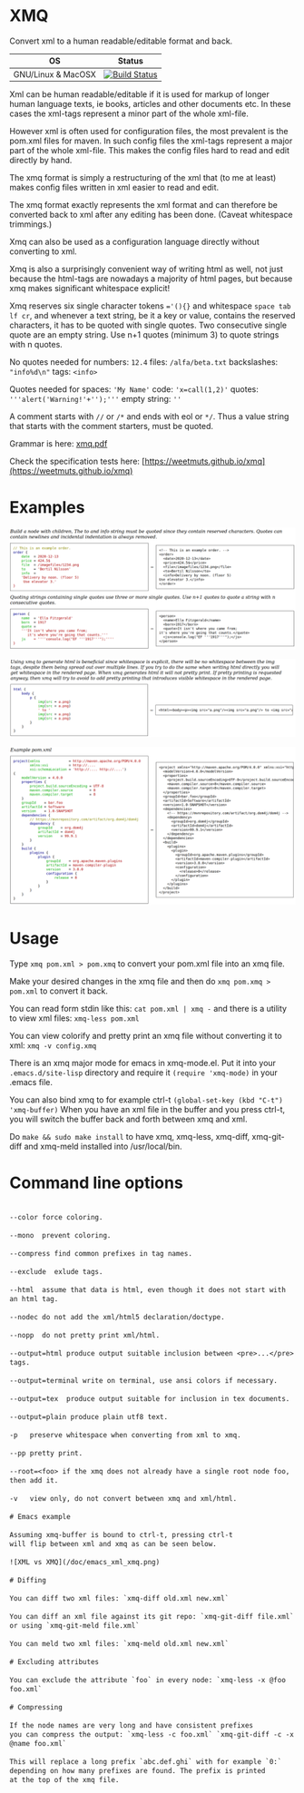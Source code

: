 # XMQ

Convert xml to a human readable/editable format and back.

| OS           | Status           |
| ------------ |:-------------:|
|GNU/Linux & MacOSX| [![Build Status](https://travis-ci.org/weetmuts/xmq.svg?branch=master)](https://travis-ci.org/weetmuts/xmq) |

Xml can be human readable/editable if it is used for markup of longer
human language texts, ie books, articles and other documents etc. In
these cases the xml-tags represent a minor part of the whole xml-file.

However xml is often used for configuration files, the most prevalent
is the pom.xml files for maven.  In such config files the xml-tags
represent a major part of the whole xml-file. This makes the config
files hard to read and edit directly by hand.

The xmq format is simply a restructuring of the xml that (to me at
least) makes config files written in xml easier to read and edit.

The xmq format exactly represents the xml format and can therefore be
converted back to xml after any editing has been done. (Caveat
whitespace trimmings.)

Xmq can also be used as a configuration language directly without
converting to xml.

Xmq is also a surprisingly convenient way of writing html as well,
not just because the html-tags are nowadays a majority of
html pages, but because xmq makes significant whitespace explicit!

Xmq reserves six single character tokens `='(){}` and whitespace `space tab lf cr`, and
whenever a text string, be it a  key or value, contains the reserved characters, it has to be quoted
with single quotes. Two consecutive single quote are an empty string. Use n+1 quotes (minimum 3) to quote strings with n quotes.

No quotes needed for numbers: `12.4` files: `/alfa/beta.txt` backslashes: `"info%d\n"` tags: `<info>`

Quotes needed for spaces: `'My Name'` code: `'x=call(1,2)'` quotes: `'''alert('Warning!'+'');'''` empty string: `''`

A comment starts with `//` or `/*` and ends with eol or `*/`. Thus a value string that starts with the
comment starters, must be quoted.

Grammar is here: [xmq.pdf](https://github.com/weetmuts/xmq/blob/master/doc/xmq.pdf)

Check the specification tests here: [https://weetmuts.github.io/xmq](https://weetmuts.github.io/xmq)

# Examples

![Example1](/doc/ex1.png)

![Example1](/doc/ex2.png)

![Example1](/doc/ex3.png)

# Usage

Type `xmq pom.xml > pom.xmq` to convert your pom.xml file into an xmq file.

Make your desired changes in the xmq file and then
do `xmq pom.xmq > pom.xml` to convert it back.

You can read form stdin like this:  `cat pom.xml | xmq -`
and there is a utility to view xml files: `xmq-less pom.xml`

You can view colorify and pretty print an xmq file without converting it to xml:
`xmq -v config.xmq`

There is an xmq major mode for emacs in xmq-mode.el.
Put it into your `.emacs.d/site-lisp` directory and
require it `(require 'xmq-mode)` in your .emacs file.

You can also bind xmq to for example ctrl-t `(global-set-key (kbd "C-t") 'xmq-buffer)`
When you have an xml file in the buffer and you press ctrl-t, you will
switch the buffer back and forth between xmq and xml.

Do `make && sudo make install` to have xmq, xmq-less, xmq-diff, xmq-git-diff and xmq-meld
installed into /usr/local/bin.

# Command line options

```

--color force coloring.

--mono  prevent coloring.

--compress find common prefixes in tag names.

--exclude  exlude tags.

--html  assume that data is html, even though it does not start with an html tag.

--nodec do not add the xml/html5 declaration/doctype.

--nopp  do not pretty print xml/html.

--output=html produce output suitable inclusion between <pre>...</pre> tags.

--output=terminal write on terminal, use ansi colors if necessary.

--output=tex  produce output suitable for inclusion in tex documents.

--output=plain produce plain utf8 text.

-p   preserve whitespace when converting from xml to xmq.

--pp pretty print.

--root=<foo> if the xmq does not already have a single root node foo, then add it.

-v   view only, do not convert between xmq and xml/html.

# Emacs example

Assuming xmq-buffer is bound to ctrl-t, pressing ctrl-t
will flip between xml and xmq as can be seen below.

![XML vs XMQ](/doc/emacs_xml_xmq.png)

# Diffing

You can diff two xml files: `xmq-diff old.xml new.xml`

You can diff an xml file against its git repo: `xmq-git-diff file.xml` or using `xmq-git-meld file.xml`

You can meld two xml files: `xmq-meld old.xml new.xml`

# Excluding attributes

You can exclude the attribute `foo` in every node: `xmq-less -x @foo foo.xml`

# Compressing

If the node names are very long and have consistent prefixes
you can compress the output: `xmq-less -c foo.xml` `xmq-git-diff -c -x @name foo.xml`

This will replace a long prefix `abc.def.ghi` with for example `0:`
depending on how many prefixes are found. The prefix is printed
at the top of the xmq file.

